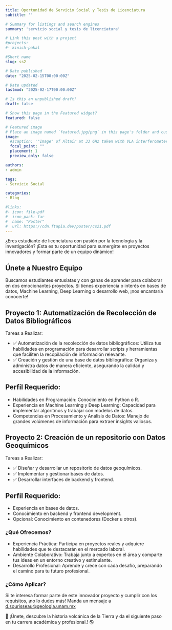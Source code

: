 ```yaml
---
title: Oportunidad de Servicio Social y Tesis de Licenciatura
subtitle: ''

# Summary for listings and search engines
summary: 'servicio social y tesis de licenciatura'

# Link this post with a project
#projects: 
#- kinich-pakal

#Short name
slug: ss2

# Date published
date: "2025-02-15T00:00:00Z"

# Date updated
lastmod: "2025-02-17T00:00:00Z"

# Is this an unpublished draft?
draft: false

# Show this page in the Featured widget?
featured: false

# Featured image
# Place an image named `featured.jpg/png` in this page's folder and customize its options here.
image:
  #scaption: '"Image" of Altair at 33 GHz taken with VLA interferometer. [(White et al., 2021)](https://lucnix.be/)'
  focal_point: ""
  placement: 1
  preview_only: false

authors:
- admin

tags:
- Servicio Social

categories:
- Blog

#links:
#- icon: file-pdf
#  icon_pack: far
#  name: "Poster"
#  url: https://cdn.ftapia.dev/poster/cs21.pdf
---
```


¿Eres estudiante de licenciatura con pasión por la tecnología y la investigación? ¡Esta es tu oportunidad para sumergirte en proyectos innovadores y formar parte de un equipo dinámico!

## Únete a Nuestro Equipo
Buscamos estudiantes entusiatas y con ganas de aprender para colaborar en dos emocionantes proyectos. Si tienes experiencia o interés en bases de datos, Machine Learning, Deep Learning o desarrollo web, ¡nos encantaría conocerte!

## **Proyecto 1: Automatización de Recolección de Datos Bibliográficos**
Tareas a Realizar:

* ✅ Automatización de la recolección de datos bibliográficos: Utiliza tus habilidades en programación para desarrollar scripts y herramientas que faciliten la recopilación de información relevante.
* ✅ Creación y gestión de una base de datos bibliográfica: Organiza y administra datos de manera eficiente, asegurando la calidad y accesibilidad de la información.

## Perfil Requerido:

* Habilidades en Programación: Conocimiento en Python o R.
* Experiencia en Machine Learning y Deep Learning: Capacidad para implementar algoritmos y trabajar con modelos de datos.
* Competencias en Procesamiento y Análisis de Datos: Manejo de grandes volúmenes de información para extraer insights valiosos.


## **Proyecto 2: Creación de un repositorio con Datos Geoquímicos**
Tareas a Realizar:

* ✅ Diseñar y desarrollar un repositorio de datos geoquímicos.
* ✅ Implementar y gestionar bases de datos.
* ✅ Desarrollar interfaces de backend y frontend.

## Perfil Requerido:
* Experiencia en bases de datos.
* Conocimiento en backend y frontend development.
* Opcional: Conocimiento en contenedores (Docker u otros).


### ¿Qué Ofrecemos?
* Experiencia Práctica: Participa en proyectos reales y adquiere habilidades que te destacarán en el mercado laboral.
* Ambiente Colaborativo: Trabaja junto a expertos en el área y comparte tus ideas en un entorno creativo y estimulante.
* Desarrollo Profesional: Aprende y crece con cada desafío, preparando el camino para tu futuro profesional.

### ¿Cómo Aplicar?
Si te interesa formar parte de este innovador proyecto y cumplir con los requisitos, ¡no lo dudes más! Manda un mensaje a d.sourisseau@geologia.unam.mx

🌋 ¡Únete, descubre la historia volcánica de la Tierra y da el siguiente paso en tu carrera académica y profesional.! 🌎


